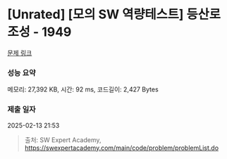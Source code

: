 # [Unrated] [모의 SW 역량테스트] 등산로 조성 - 1949 

[문제 링크](https://swexpertacademy.com/main/code/problem/problemDetail.do?contestProbId=AV5PoOKKAPIDFAUq) 

### 성능 요약

메모리: 27,392 KB, 시간: 92 ms, 코드길이: 2,427 Bytes

### 제출 일자

2025-02-13 21:53



> 출처: SW Expert Academy, https://swexpertacademy.com/main/code/problem/problemList.do